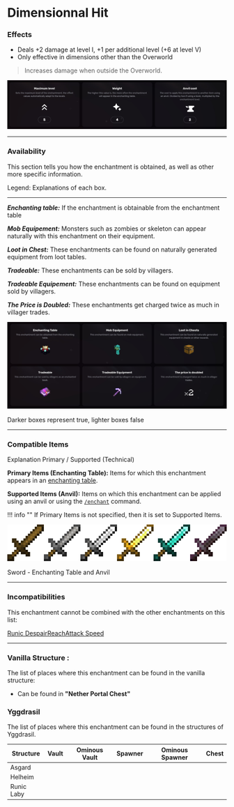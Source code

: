 # Dimensionnal Hit
### Effects
*   Deals +2 damage at level I, +1 per additional level (+6 at level V)
*   Only effective in dimensions other than the Overworld

> Increases damage when outside the Overworld.

![](/images/voxel/enchantment/weapon-enchantment/image_1756618473918_797.png)

* * *

### Availability

This section tells you how the enchantment is obtained, as well as other more specific information.

Legend: Explanations of each box.[](#legend-explanations-of-each-box)

* * *

_**Enchanting table:**_ If the enchantment is obtainable from the enchantment table

_**Mob Equipement:**_ Monsters such as zombies or skeleton can appear naturally with this enchantment on their equipment.

_**Loot in Chest:**_ These enchantments can be found on naturally generated equipment from loot tables.

_**Tradeable:**_ These enchantments can be sold by villagers.

_**Tradeable Equipement:**_ These enchantments can be found on equipment sold by villagers.

_**The Price is Doubled:**_ These enchantments get charged twice as much in villager trades.

![](/images/voxel/enchantment/weapon-enchantment/image_1756618473918_207.png)

Darker boxes represent true, lighter boxes false

* * *

### Compatible Items
Explanation Primary / Supported (Technical)[](#explanation-primary-supported-technical)

**Primary Items (Enchanting Table):** Items for which this enchantment appears in an [enchanting table](https://minecraft.wiki/w/Enchanting_table).

**Supported Items (Anvil):** Items on which this enchantment can be applied using an anvil or using the [`/enchant`](https://minecraft.wiki/w/Commands/enchant) command.

!!! info ""
    If Primary Items is not specified, then it is set to Supported Items.

![](/images/voxel/enchantment/weapon-enchantment/image_1756618473918_935.png)

Sword - Enchanting Table and Anvil

* * *

### Incompatibilities

This enchantment cannot be combined with the other enchantments on this list:

[Runic Despair](/voxel/enchantment/weapon-enchantment/runic-despair)[Reach](/voxel/enchantment/weapon-enchantment/reach)[Attack Speed](/voxel/enchantment/weapon-enchantment/attack-speed)

* * *

### Vanilla Structure :

The list of places where this enchantment can be found in the vanilla structure:

*   Can be found in **"Nether Portal Chest"**
### Yggdrasil

The list of places where this enchantment can be found in the structures of Yggdrasil.

| Structure | Vault | Ominous Vault | Spawner | Ominous Spawner | Chest |
| --- | --- | --- | --- | --- | --- |
| Asgard |  |  |  |  |  |
| Helheim |  |  |  |  |  |
| Runic Laby |  |  |  |  |  |